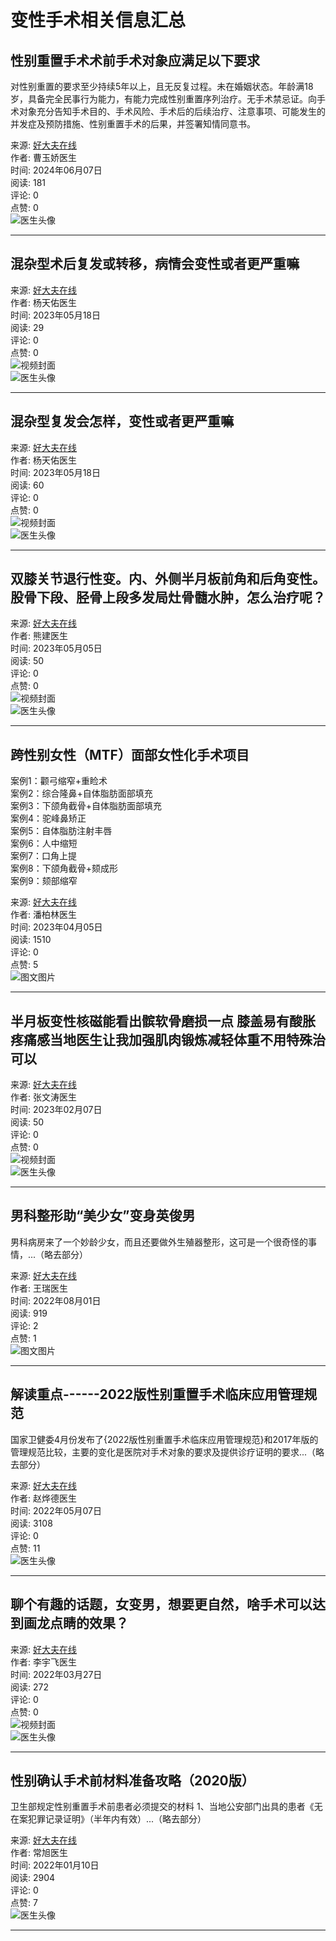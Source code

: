 # 变性手术相关信息汇总

## 性别重置手术术前手术对象应满足以下要求
对性别重置的要求至少持续5年以上，且无反复过程。未在婚姻状态。年龄满18岁，具备完全民事行为能力，有能力完成性别重置序列治疗。无手术禁忌证。向手术对象充分告知手术目的、手术风险、手术后的后续治疗、注意事项、可能发生的并发症及预防措施、性别重置手术的后果，并签署知情同意书。

来源: [好大夫在线](https://www.haodf.com/neirong/wenzhang/9393467121.html)  
作者: 曹玉娇医生  
时间: 2024年06月07日  
阅读: 181  
评论: 0  
点赞: 0  
![医生头像](https://n1.hdfimg.com/g2/M03/71/DC/yIYBAFw8OIyAQbw2AAAWC2_R7lQ743_110_110_1.png?4e88)  

---

## 混杂型术后复发或转移，病情会变性或者更严重嘛
来源: [好大夫在线](https://m.haodf.com/neirong/shipin/9392419143.html)  
作者: 杨天佑医生  
时间: 2023年05月18日  
阅读: 29  
评论: 0  
点赞: 0  
![视频封面](https://n1.hdfimg.com/g5/M07/B5/0C/y4YBAGBdG3mAfLkBAASB86BSRcU536_800_800_1.jpg?1b3f)  
![医生头像](https://n3.hdfimg.com/g8/M04/97/40/t4YBAGBsWFeAf1q2AAJs0Z3_D4g501.jpg?_ms_=eb0e)  

---

## 混杂型复发会怎样，变性或者更严重嘛
来源: [好大夫在线](https://m.haodf.com/neirong/shipin/9392419077.html)  
作者: 杨天佑医生  
时间: 2023年05月18日  
阅读: 60  
评论: 0  
点赞: 0  
![视频封面](https://n1.hdfimg.com/g5/M07/B5/0C/y4YBAGBdG3mAfLkBAASB86BSRcU536_800_800_1.jpg?1b3f)  
![医生头像](https://n3.hdfimg.com/g8/M04/97/40/t4YBAGBsWFeAf1q2AAJs0Z3_D4g501.jpg?_ms_=eb0e)  

---

## 双膝关节退行性变。内、外侧半月板前角和后角变性。股骨下段、胫骨上段多发局灶骨髓水肿，怎么治疗呢？
来源: [好大夫在线](https://m.haodf.com/neirong/shipin/9392368560.html)  
作者: 熊建医生  
时间: 2023年05月05日  
阅读: 50  
评论: 0  
点赞: 0  
![视频封面](https://n4.hdfimg.com/g10/M05/8F/CC/vIYBAFrPAoWADn7LAAS7RnGvieU346_800_800_1.jpg?1225)  
![医生头像](https://n4.hdfimg.com/g10/M05/8F/CC/vIYBAFrPAoWADn7LAAS7RnGvieU346_110_110_1.jpg?815b)  

---

## 跨性别女性（MTF）面部女性化手术项目
案例1：颧弓缩窄+重睑术  
案例2：综合隆鼻+自体脂肪面部填充  
案例3：下颌角截骨+自体脂肪面部填充  
案例4：驼峰鼻矫正  
案例5：自体脂肪注射丰唇  
案例6：人中缩短  
案例7：口角上提  
案例8：下颌角截骨+颏成形  
案例9：颏部缩窄  

来源: [好大夫在线](https://www.haodf.com/neirong/wenzhang/9392284792.html)  
作者: 潘柏林医生  
时间: 2023年04月05日  
阅读: 1510  
评论: 0  
点赞: 5  
![图文图片](https://n2.hdfimg.com/g7/M08/AB/A3/zYYBAGQsUlWAOm5gAAE55T_Koyg155.jpg?_ms_=66d0)  

---

## 半月板变性核磁能看出髌软骨磨损一点 膝盖易有酸胀疼痛感当地医生让我加强肌肉锻炼减轻体重不用特殊治可以
来源: [好大夫在线](https://m.haodf.com/neirong/shipin/9392083806.html)  
作者: 张文涛医生  
时间: 2023年02月07日  
阅读: 50  
评论: 0  
点赞: 0  
![视频封面](https://n3.hdfimg.com/g11/M08/8E/C1/1oYBAGPE026AURZuAAVuEmIJxp4208_800_800_1.png?0335)  
![医生头像](https://n4.hdfimg.com/g1/M00/17/C8/oYYBAFIlv6uAOH9QAAEZWNIev0E205_110_110_1.jpg?b393)  

---

## 男科整形助“美少女”变身英俊男
男科病房来了一个妙龄少女，而且还要做外生殖器整形，这可是一个很奇怪的事情，...（略去部分）  

来源: [好大夫在线](https://www.haodf.com/neirong/wenzhang/9389005404.html)  
作者: 王瑞医生  
时间: 2022年08月01日  
阅读: 919  
评论: 2  
点赞: 1  
![图文图片](https://n2.hdfimg.com/g12/M0B/93/FD/2YYBAGLmqGaAX2rpAA1MlHiaziQ458_800_800_1.jpg?dd8d)  

---

## 解读重点------2022版性别重置手术临床应用管理规范
国家卫健委4月份发布了{2022版性别重置手术临床应用管理规范}和2017年版的管理规范比较，主要的变化是医院对手术对象的要求及提供诊疗证明的要求...（略去部分）  

来源: [好大夫在线](https://www.haodf.com/neirong/wenzhang/9388773883.html)  
作者: 赵烨德医生  
时间: 2022年05月07日  
阅读: 3108  
评论: 0  
点赞: 11  
![医生头像](https://n3.hdfimg.com/g8/M04/3F/54/toYBAF9oA8iAJjQxAALNLAqeLSc876_110_110_1.jpg?dba7)  

---

## 聊个有趣的话题，女变男，想要更自然，啥手术可以达到画龙点睛的效果？
来源: [好大夫在线](https://m.haodf.com/neirong/shipin/9388679660.html)  
作者: 李宇飞医生  
时间: 2022年03月27日  
阅读: 272  
评论: 0  
点赞: 0  
![视频封面](https://n4.hdfimg.com/g12/M03/F3/AA/14YBAGJAcOSAYTNKAAM2OtZK2bw787_800_800_1.jpg?839c)  
![医生头像](https://n2.hdfimg.com/g1/M02/28/74/woYBAFxSsGOAF61QAAJcMfZKlsk567_110_110_1.jpg?3e89)  

---

## 性别确认手术前材料准备攻略（2020版）
卫生部规定性别重置手术前患者必须提交的材料 1、当地公安部门出具的患者《无在案犯罪记录证明》（半年内有效）...（略去部分）  

来源: [好大夫在线](https://www.haodf.com/neirong/wenzhang/9388533893.html)  
作者: 常旭医生  
时间: 2022年01月10日  
阅读: 2904  
评论: 0  
点赞: 7  
![医生头像](https://n2.hdfimg.com/g11/M01/A0/92/1YYBAGHpIbaAIy-QAAvoGUkZcIk304_800_800_1.png?a3dd)  

---